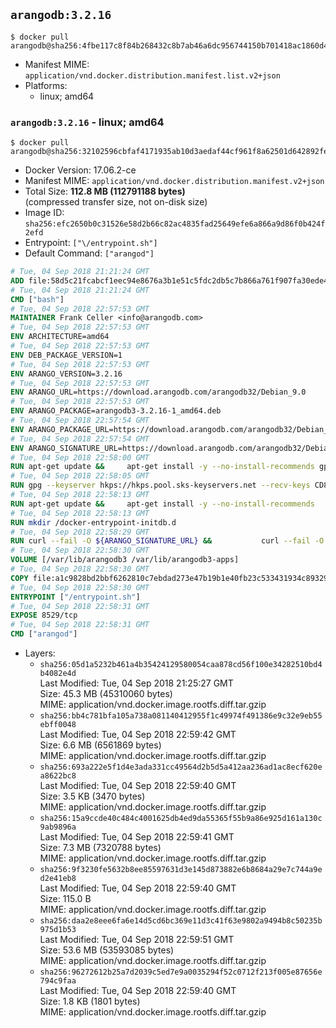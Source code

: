## `arangodb:3.2.16`

```console
$ docker pull arangodb@sha256:4fbe117c8f84b268432c8b7ab46a6dc956744150b701418ac1860d476bb825dd
```

-	Manifest MIME: `application/vnd.docker.distribution.manifest.list.v2+json`
-	Platforms:
	-	linux; amd64

### `arangodb:3.2.16` - linux; amd64

```console
$ docker pull arangodb@sha256:32102596cbfaf4171935ab10d3aedaf44cf961f8a62501d642892fe749f40c7b
```

-	Docker Version: 17.06.2-ce
-	Manifest MIME: `application/vnd.docker.distribution.manifest.v2+json`
-	Total Size: **112.8 MB (112791188 bytes)**  
	(compressed transfer size, not on-disk size)
-	Image ID: `sha256:efc2650b0c31526e58d2b66c82ac4835fad25649efe6a866a9d86f0b424f2efd`
-	Entrypoint: `["\/entrypoint.sh"]`
-	Default Command: `["arangod"]`

```dockerfile
# Tue, 04 Sep 2018 21:21:24 GMT
ADD file:58d5c21fcabcf1eec94e8676a3b1e51c5fdc2db5c7b866a761f907fa30ede4d8 in / 
# Tue, 04 Sep 2018 21:21:24 GMT
CMD ["bash"]
# Tue, 04 Sep 2018 22:57:53 GMT
MAINTAINER Frank Celler <info@arangodb.com>
# Tue, 04 Sep 2018 22:57:53 GMT
ENV ARCHITECTURE=amd64
# Tue, 04 Sep 2018 22:57:53 GMT
ENV DEB_PACKAGE_VERSION=1
# Tue, 04 Sep 2018 22:57:53 GMT
ENV ARANGO_VERSION=3.2.16
# Tue, 04 Sep 2018 22:57:53 GMT
ENV ARANGO_URL=https://download.arangodb.com/arangodb32/Debian_9.0
# Tue, 04 Sep 2018 22:57:53 GMT
ENV ARANGO_PACKAGE=arangodb3-3.2.16-1_amd64.deb
# Tue, 04 Sep 2018 22:57:54 GMT
ENV ARANGO_PACKAGE_URL=https://download.arangodb.com/arangodb32/Debian_9.0/amd64/arangodb3-3.2.16-1_amd64.deb
# Tue, 04 Sep 2018 22:57:54 GMT
ENV ARANGO_SIGNATURE_URL=https://download.arangodb.com/arangodb32/Debian_9.0/amd64/arangodb3-3.2.16-1_amd64.deb.asc
# Tue, 04 Sep 2018 22:58:00 GMT
RUN apt-get update &&     apt-get install -y --no-install-recommends gpg dirmngr     &&     rm -rf /var/lib/apt/lists/*
# Tue, 04 Sep 2018 22:58:05 GMT
RUN gpg --keyserver hkps://hkps.pool.sks-keyservers.net --recv-keys CD8CB0F1E0AD5B52E93F41E7EA93F5E56E751E9B
# Tue, 04 Sep 2018 22:58:13 GMT
RUN apt-get update &&     apt-get install -y --no-install-recommends         libjemalloc1         ca-certificates         pwgen         curl     &&     rm -rf /var/lib/apt/lists/*
# Tue, 04 Sep 2018 22:58:13 GMT
RUN mkdir /docker-entrypoint-initdb.d
# Tue, 04 Sep 2018 22:58:29 GMT
RUN curl --fail -O ${ARANGO_SIGNATURE_URL} &&           curl --fail -O ${ARANGO_PACKAGE_URL} &&             gpg --verify ${ARANGO_PACKAGE}.asc &&     (echo arangodb3 arangodb3/password password test | debconf-set-selections) &&     (echo arangodb3 arangodb3/password_again password test | debconf-set-selections) &&     DEBIAN_FRONTEND="noninteractive" dpkg -i ${ARANGO_PACKAGE} &&     rm -rf /var/lib/arangodb3/* &&     sed -ri         -e 's!127\.0\.0\.1!0.0.0.0!g'         -e 's!^(file\s*=).*!\1 -!'         -e 's!^\s*uid\s*=.*!!'         /etc/arangodb3/arangod.conf     && chgrp 0 /var/lib/arangodb3 /var/lib/arangodb3-apps     && chmod 775 /var/lib/arangodb3 /var/lib/arangodb3-apps     &&     rm -f ${ARANGO_PACKAGE}*
# Tue, 04 Sep 2018 22:58:30 GMT
VOLUME [/var/lib/arangodb3 /var/lib/arangodb3-apps]
# Tue, 04 Sep 2018 22:58:30 GMT
COPY file:a1c9828bd2bbf6262810c7ebdad273e47b19b1e40fb23c533431934c89329a8f in /entrypoint.sh 
# Tue, 04 Sep 2018 22:58:30 GMT
ENTRYPOINT ["/entrypoint.sh"]
# Tue, 04 Sep 2018 22:58:31 GMT
EXPOSE 8529/tcp
# Tue, 04 Sep 2018 22:58:31 GMT
CMD ["arangod"]
```

-	Layers:
	-	`sha256:05d1a5232b461a4b35424129580054caa878cd56f100e34282510bd4b4082e4d`  
		Last Modified: Tue, 04 Sep 2018 21:25:27 GMT  
		Size: 45.3 MB (45310060 bytes)  
		MIME: application/vnd.docker.image.rootfs.diff.tar.gzip
	-	`sha256:bb4c781bfa105a738a081140412955f1c49974f491386e9c32e9eb55ebff0048`  
		Last Modified: Tue, 04 Sep 2018 22:59:42 GMT  
		Size: 6.6 MB (6561869 bytes)  
		MIME: application/vnd.docker.image.rootfs.diff.tar.gzip
	-	`sha256:693a222e5f1d4e3ada331cc49564d2b5d5a412aa236ad1ac8ecf620ea8622bc8`  
		Last Modified: Tue, 04 Sep 2018 22:59:40 GMT  
		Size: 3.5 KB (3470 bytes)  
		MIME: application/vnd.docker.image.rootfs.diff.tar.gzip
	-	`sha256:15a9ccde40c484c4001625db4ed9da55365f55b9a86e925d161a130c9ab9896a`  
		Last Modified: Tue, 04 Sep 2018 22:59:41 GMT  
		Size: 7.3 MB (7320788 bytes)  
		MIME: application/vnd.docker.image.rootfs.diff.tar.gzip
	-	`sha256:9f3230fe5632b8ee85597631d3e145d873882e6b8684a29e7c744a9ed2e41eb8`  
		Last Modified: Tue, 04 Sep 2018 22:59:40 GMT  
		Size: 115.0 B  
		MIME: application/vnd.docker.image.rootfs.diff.tar.gzip
	-	`sha256:daa2e8eee6fa6e14d5cd6bc369e11d3c41f63e9802a9494b8c50235b975d1b53`  
		Last Modified: Tue, 04 Sep 2018 22:59:51 GMT  
		Size: 53.6 MB (53593085 bytes)  
		MIME: application/vnd.docker.image.rootfs.diff.tar.gzip
	-	`sha256:96272612b25a7d2039c5ed7e9a0035294f52c0712f213f005e87656e794c9faa`  
		Last Modified: Tue, 04 Sep 2018 22:59:40 GMT  
		Size: 1.8 KB (1801 bytes)  
		MIME: application/vnd.docker.image.rootfs.diff.tar.gzip
